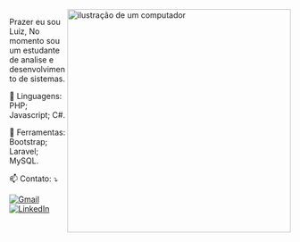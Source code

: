
<img src="https://raw.githubusercontent.com/MicaelliMedeiros/micaellimedeiros/master/image/computer-illustration.png" alt="ilustração de um computador" min-width="400px" max-width="400px" width="400px" align="right">

<p align="left"> 
  Prazer eu sou Luiz, No momento sou um estudante de analise e desenvolvimento de sistemas. 
</p>

<p align="left">
  📝 Linguagens: PHP; Javascript; C#.
</p>

<p align="left">
  💼 Ferramentas: Bootstrap; Laravel; MySQL.
</p>

<p align="left">
  📫 Contato: ⤵️
</p>

<p align="left">
  <a href="#" title="Gmail">
  <img src="https://img.shields.io/badge/-Gmail-FF0000?style=flat-square&labelColor=FF0000&logo=gmail&logoColor=white&link=LINK-DO-SEU-GMAIL" alt="Gmail"/></a>
  <a href="#" title="LinkedIn">
  <img src="https://img.shields.io/badge/-Linkedin-0e76a8?style=flat-square&logo=Linkedin&logoColor=white&link=linkedin.com/in/lfe-borges" alt="LinkedIn"/></a>
  
 

 
